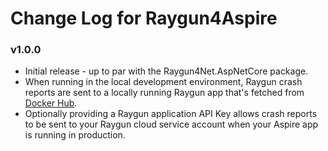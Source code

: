 # Change Log for Raygun4Aspire

### v1.0.0
- Initial release - up to par with the Raygun4Net.AspNetCore package.
- When running in the local development environment, Raygun crash reports are sent to a locally running Raygun app that's fetched from [Docker Hub](https://hub.docker.com/r/raygunowner/raygun-aspire-portal).
- Optionally providing a Raygun application API Key allows crash reports to be sent to your Raygun cloud service account when your Aspire app is running in production.